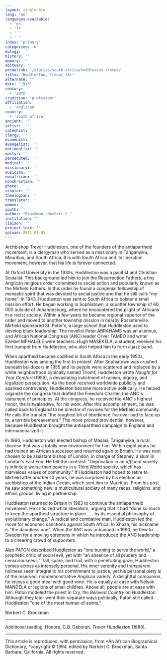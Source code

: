 ```yaml
---
layout: single-bio
lang: 'en'
languages-available:
  - 'en'
  - 'fr'
  - ' '
  - ' '
index: 'primary'
categories: 'h'
eulogy: ''
history: ''
memory: ''
obituary: ''
permalink: '/stories/south-africa/huddleston-trevor/'
title: "Huddleston, Trevor (A)"
alternate: ""
date: '1913'
century:
  - '20th'
tradition: 'protestant'
affiliation:
  - 'anglican'
country:
  - 'south africa'
ancient: ''
artist: ''
catechist: ''
clergy: ''
ecumenist: ''
evangelist: ''
nationalist: ''
martyr: ''
persecuted: ''
medical: ''
missionary: ''
musician: ''
nonafrican: ''
nonchristian: ''
photo: ''
scholar: ''
theologian: ''
translator: ''
women: ''
youth: ''
author: "Brockman, Norbert C."
institution: ""
liaison: ""
project-luke: ''
upload: 2011-01-01
---
```




Archbishop Trevor Huddleston, one of the founders of the antiapartheid movement, is a clergyman who served as a missionary in Tanganyika, Mauritius, and South Africa. It is with South Africa and its liberation movement, however, that his life is forever connected.

At Oxford University in the 1930s, Huddleston was a pacifist and Christian Socialist. This background led him to join the Resurrection Fathers, a tiny Anglican religious order committed to social action and popularly known as the Mirfield Fathers. In this order he found a congenial fellowship of monastic spirit that was devoted to social justice and that he still calls "my home". In 1943, Huddleston was sent to South Africa to bolster a small mission effort. He began working in Sophiatown, a squatter township of 60, 000 outside of Johannesburg, where he encountered the plight of Africans in a racist society. Within a few years he became regional superior of the order and moved to another township mission in nearby Rossetenville. Mirfield sponsored St. Peter's, a large school that Huddleston used to develop black leadership. The novelist Peter ABRAHAMS was an alumnus, and African National Congress (ANC) leader Oliver TAMBO and writer Ezekiel MPHALELE were teachers. Hugh MASEKELA, a student, received his first trumpet from Huddleston, who also helped him to form a jazz band.

When apartheid became codified in South Africa in the early 1950s, Huddleston was among the first to protest. After Sophiatown was crushed beneath bulldozers in 1955 and its people were scattered and replaced by a white neighborhood cynically named Triomf, Huddleston wrote *Naught for Your Comfort* (1956), a devastating indictment of racism, bigotry, and legalized persecution. As the book received worldwide publicity and sparked controversy, Huddleston became more active politically. He helped organize the congress that drafted the Freedom Charter, the ANC's statement of principles. At the congress, he received the ANC's highest honor, the Isitwalandwe, for his work. After this accomplishment, he was called back to England to be director of novices for the Mirfield community. He calls the transfer "the toughest bit of obedience I've ever had to face up to, a terrible bereavement." The move proved providential, however, because Huddleston brought the antiapartheid campaign to England and internationalized it.

In 1960, Huddleston was elected bishop of Masasi, Tanganyika, a rural diocese that was a totally new environment for him. Within eight years he had trained an African successor and returned again to Britain. He was next chosen to be assistant bishop of London, in charge of Stepney, a slum in London's East End. He felt the contrast: "Deprivation in an *affluent* society is infinitely worse than poverty in a Third World society, which has marvelous values of community." If Huddleston had hoped to retire to Mirfield after another 10 years, he was surprised by his election as archbishop of the Indian Ocean, which sent him to Mauritius. From his post he saw something new: a multicultural society of many races, religions, and ethnic groups, living in partnership.

Huddleston returned to Britain in 1983 to continue the antiapartheid movement. He criticized white liberalism, arguing that it had "done so much to keep the apartheid structure in place . . . by its essential philosophy of evolutionary change." A radical and combative man, Huddleston led the move for economic sanctions against South Africa. In Xhoza, his nickname is "the dauntless one". When the ANC was unbanned in 1990, he flew to Sweden for a moving ceremony in which he introduced the ANC leadership to a cheering crowd of supporters.

Alan PATON described Huddleston as "one burning to serve the world," a prophetic critic of social evil, yet with "an absence of all prudery and censoriousness." Tall, spare, and frail, with a penetrating gaze, Huddleston comes across as intensely personal. His inner serenity and transparent holiness seem integral to his commitment to justice, yet his personal piety is of the reserved, nondemonstrative Anglican variety. A delightful companion, he enjoys a good meal with good wine. He is equally at ease with Nelson MANDELA or legions of small children. Above all, people are at ease with him. Paton modeled the priest in *Cry, the Beloved Country* on Huddleston. Although they later went their separate ways politically, Paton still called Huddleston "one of the most human of saints."

Norbert C. Brockman

---

Additional reading: Honore, C.B. Deborah. *Trevor Huddleston* (1988).

---

This article is reproduced, with permission, from *An African Biographical Dictionary, *copyright &copy; 1994, edited by Norbert C. Brockman, Santa Barbara, California. All rights reserved.
